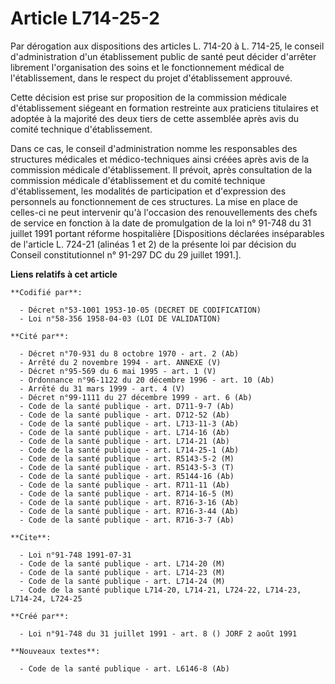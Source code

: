 # Article L714-25-2

Par dérogation aux dispositions des articles L. 714-20 à L. 714-25, le conseil d'administration d'un établissement public de
santé peut décider d'arrêter librement l'organisation des soins et le fonctionnement médical de l'établissement, dans le
respect du projet d'établissement approuvé.

Cette décision est prise sur proposition de la commission médicale d'établissement siégeant en formation restreinte aux
praticiens titulaires et adoptée à la majorité des deux tiers de cette assemblée après avis du comité technique
d'établissement.

Dans ce cas, le conseil d'administration nomme les responsables des structures médicales et médico-techniques ainsi créées
après avis de la commission médicale d'établissement. Il prévoit, après consultation de la commission médicale
d'établissement et du comité technique d'établissement, les modalités de participation et d'expression des personnels au
fonctionnement de ces structures. La mise en place de celles-ci ne peut intervenir qu'à l'occasion des renouvellements des
chefs de service en fonction à la date de promulgation de la loi n° 91-748 du 31 juillet 1991 portant réforme hospitalière
[Dispositions déclarées inséparables de l'article L. 724-21 (alinéas 1 et 2) de la présente loi par décision du Conseil
constitutionnel n° 91-297 DC du 29 juillet 1991.].

**Liens relatifs à cet article**

	**Codifié par**:

	  - Décret n°53-1001 1953-10-05 (DECRET DE CODIFICATION)
	  - Loi n°58-356 1958-04-03 (LOI DE VALIDATION)

	**Cité par**:

	  - Décret n°70-931 du 8 octobre 1970 - art. 2 (Ab)
	  - Arrêté du 2 novembre 1994 - art. ANNEXE (V)
	  - Décret n°95-569 du 6 mai 1995 - art. 1 (V)
	  - Ordonnance n°96-1122 du 20 décembre 1996 - art. 10 (Ab)
	  - Arrêté du 31 mars 1999 - art. 4 (V)
	  - Décret n°99-1111 du 27 décembre 1999 - art. 6 (Ab)
	  - Code de la santé publique - art. D711-9-7 (Ab)
	  - Code de la santé publique - art. D712-52 (Ab)
	  - Code de la santé publique - art. L713-11-3 (Ab)
	  - Code de la santé publique - art. L714-16 (Ab)
	  - Code de la santé publique - art. L714-21 (Ab)
	  - Code de la santé publique - art. L714-25-1 (Ab)
	  - Code de la santé publique - art. R5143-5-2 (M)
	  - Code de la santé publique - art. R5143-5-3 (T)
	  - Code de la santé publique - art. R5144-16 (Ab)
	  - Code de la santé publique - art. R711-11 (Ab)
	  - Code de la santé publique - art. R714-16-5 (M)
	  - Code de la santé publique - art. R716-3-16 (Ab)
	  - Code de la santé publique - art. R716-3-44 (Ab)
	  - Code de la santé publique - art. R716-3-7 (Ab)

	**Cite**:

	  - Loi n°91-748 1991-07-31
	  - Code de la santé publique - art. L714-20 (M)
	  - Code de la santé publique - art. L714-23 (M)
	  - Code de la santé publique - art. L714-24 (M)
	  - Code de la santé publique L714-20, L714-21, L724-22, L714-23, L714-24, L724-25

	**Créé par**:

	  - Loi n°91-748 du 31 juillet 1991 - art. 8 () JORF 2 août 1991

	**Nouveaux textes**:

	  - Code de la santé publique - art. L6146-8 (Ab)
